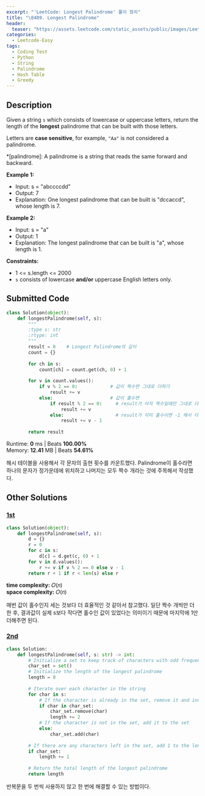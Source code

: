 ```yaml
---
excerpt: "'LeetCode: Longest Palindrome' 풀이 정리"
title: "\0409. Longest Palindrome"
header:
  teaser: "https://assets.leetcode.com/static_assets/public/images/LeetCode_Sharing.png"
categories:
  - Leetcode-Easy
tags:
  - Coding Test
  - Python
  - String
  - Palindrome
  - Hash Table
  - Greedy
---
```


## <i class="fa-solid fa-file-lines"></i> Description

Given a string `s` which consists of lowercase or uppercase letters, return the length of the **longest** palindrome that can be built with those letters.

Letters are **case sensitive**, for example, `"Aa"` is not considered a palindrome.

*[palindrome]: A palindrome is a string that reads the same forward and backward.

**Example 1:**

- Input: s = "abccccdd"
- Output: 7
- Explanation: One longest palindrome that can be built is "dccaccd", whose length is 7.

**Example 2:**

- Input: s = "a"
- Output: 1
- Explanation: The longest palindrome that can be built is "a", whose length is 1.

**Constraints:**

- 1 <= s.length <= 2000
- `s` consists of lowercase **and/or** uppercase English letters only.

## <i class="fa-solid fa-cloud-arrow-up"></i> Submitted Code

```python
class Solution(object):
    def longestPalindrome(self, s):
        """
        :type s: str
        :rtype: int
        """
        result = 0    # Longest Palindrome의 길이
        count = {}
        
        for ch in s:
            count[ch] = count.get(ch, 0) + 1
        
        for v in count.values():
            if v % 2 == 0:            # 값이 짝수면 그대로 더하기
                result += v
            else:                     # 값이 홀수면
                if result % 2 == 0:     # result가 아직 짝수일때만 그대로 더하기
                    result += v
                else:                   # result가 이미 홀수이면 -1 해서 더하기
                    result += v - 1
        
        return result
```
<i class="fa-solid fa-clock"></i> Runtime: **0** ms \| Beats **100.00%**    
<i class="fa-solid fa-memory"></i> Memory: **12.41** MB \| Beats **54.61%**

해시 테이블을 사용해서 각 문자의 출현 횟수를 카운트했다. Palindrome이 홀수라면 하나의 문자가 정가운데에 위치하고 나머지는 모두 짝수 개라는 것에 주목해서 작성했다.

## <i class="fa-solid fa-flask"></i> Other Solutions

### <a href="https://leetcode.com/problems/longest-palindrome/solutions/6642768/unlock-palindrome-frequency-tricks-to-bu-qcml/" target="_blank">1st</a>

```python
class Solution(object):
    def longestPalindrome(self, s):
        d = {}
        r = 0
        for c in s:
            d[c] = d.get(c, 0) + 1
        for v in d.values():
            r += v if v % 2 == 0 else v - 1
        return r + 1 if r < len(s) else r
```
<i class="fa-solid fa-clock"></i> **time complexity:** 𝑂(𝑛)    
<i class="fa-solid fa-memory"></i> **space complexity:** 𝑂(𝑛)           

매번 값이 홀수인지 세는 것보다 더 효율적인 것 같아서 참고했다. 일단 짝수 개씩만 더한 후, 결과값이 실제 s보다 작다면 홀수인 값이 있었다는 의미이기 때문에 마지막에 1만 더해주면 된다.

### <a href="https://leetcode.com/problems/longest-palindrome/solutions/5255173/fasterless-memdetailed-approachset-appro-pbyp/" target="_blank">2nd</a>

```python
class Solution:
    def longestPalindrome(self, s: str) -> int:
        # Initialize a set to keep track of characters with odd frequencies
        char_set = set()
        # Initialize the length of the longest palindrome
        length = 0
        
        # Iterate over each character in the string
        for char in s:
            # If the character is already in the set, remove it and increase the length by 2
            if char in char_set:
                char_set.remove(char)
                length += 2
            # If the character is not in the set, add it to the set
            else:
                char_set.add(char)
        
        # If there are any characters left in the set, add 1 to the length for the middle character
        if char_set:
            length += 1
        
        # Return the total length of the longest palindrome
        return length
```
반복문을 두 번씩 사용하지 않고 한 번에 해결할 수 있는 방법이다.